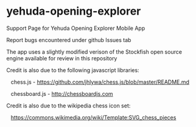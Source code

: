 # yehuda-opening-explorer
Support Page for Yehuda Opening Explorer Mobile App

Report bugs encountered under github Issues tab

The app uses a slightly modified verison of the Stockfish open source engine available for review in this repository

Credit is also due to the following javascript libraries:

&nbsp;&nbsp;&nbsp;chess.js - https://github.com/jhlywa/chess.js/blob/master/README.md

&nbsp;&nbsp;&nbsp;chessboard.js - http://chessboardjs.com

Credit is also due to the wikipedia chess icon set:

&nbsp;&nbsp;&nbsp;https://commons.wikimedia.org/wiki/Template:SVG_chess_pieces
